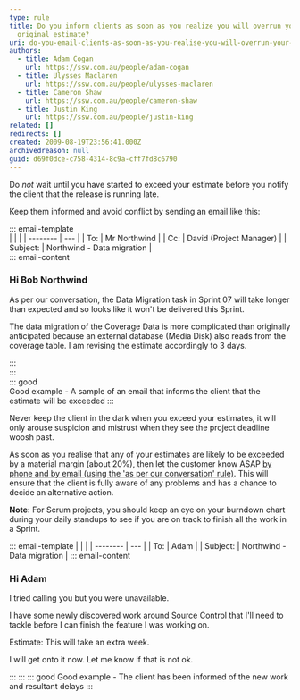 ```yaml
---
type: rule
title: Do you inform clients as soon as you realize you will overrun your
  original estimate?
uri: do-you-email-clients-as-soon-as-you-realise-you-will-overrun-your-original-estimate
authors:
  - title: Adam Cogan
    url: https://ssw.com.au/people/adam-cogan
  - title: Ulysses Maclaren
    url: https://ssw.com.au/people/ulysses-maclaren
  - title: Cameron Shaw
    url: https://ssw.com.au/people/cameron-shaw
  - title: Justin King
    url: https://ssw.com.au/people/justin-king
related: []
redirects: []
created: 2009-08-19T23:56:41.000Z
archivedreason: null
guid: d69f0dce-c758-4314-8c9a-cff7fd8c6790
---
```


Do *not* wait until you have started to exceed your estimate before you notify the client that the release is running late.

Keep them informed and avoid conflict by sending an email like this:  

<!--endintro-->

::: email-template  
|          |     |
| -------- | --- |
| To:      | Mr Northwind |
| Cc:      | David (Project Manager) |
| Subject: | Northwind - Data migration  |  
::: email-content  

### Hi Bob Northwind

As per our conversation, the Data Migration task in Sprint 07 will take longer than expected and so looks like it won't be delivered this Sprint.

The data migration of the Coverage Data is more complicated than originally anticipated because an external database (Media Disk) also reads from the coverage table. I am revising the estimate accordingly to 3 days.

:::  
:::  
::: good  
Good example - A sample of an email that informs the client that the estimate will be exceeded
:::

Never keep the client in the dark when you exceed your estimates, it will only arouse suspicion and mistrust when they see the project deadline woosh past.

As soon as you realise that any of your estimates are likely to be exceeded by a material margin (about 20%), then let the customer know ASAP [by phone and by email (using the 'as per our conversation' rule)](/as-per-our-conversation-emails). This will ensure that the client is fully aware of any problems and has a chance to decide an alternative action.

**Note:** For Scrum projects, you should keep an eye on your burndown chart during your daily standups to see if you are on track to finish all the work in a Sprint.

::: email-template
|          |     |
| -------- | --- |
| To:      | Adam |
| Subject: | Northwind - Data migration  |
::: email-content  

### Hi Adam

I tried calling you but you were unavailable.

I have some newly discovered work around Source Control that I'll need to tackle before I can finish the feature I was working on.  

Estimate: This will take an extra week.

I will get onto it now. Let me know if that is not ok.

:::
:::
::: good
Good example - The client has been informed of the new work and resultant delays
:::
